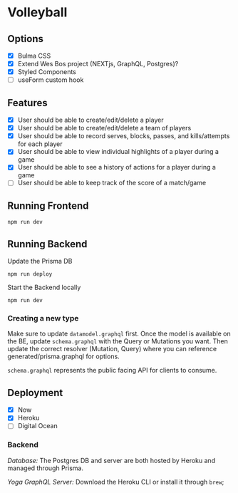# Volleyball

## Options
- [X] Bulma CSS
- [X] Extend Wes Bos project (NEXTjs, GraphQL, Postgres)?
- [X] Styled Components
- [ ] useForm custom hook

## Features
- [X] User should be able to create/edit/delete a player
- [X] User should be able to create/edit/delete a team of players
- [X] User should be able to record serves, blocks, passes, and kills/attempts for each player
- [X] User should be able to view individual highlights of a player during a game
- [X] User should be able to see a history of actions for a player during a game
- [ ] User should be able to keep track of the score of a match/game

## Running Frontend
```
npm run dev
```

## Running Backend
Update the Prisma DB 
```
npm run deploy
```
Start the Backend locally 
```
npm run dev
```

### Creating a new type
Make sure to update ```datamodel.graphql``` first. Once the model is available on the BE, update ```schema.graphql``` with the Query or Mutations you want. Then update the correct resolver (Mutation, Query) where you can reference generated/prisma.graphql for options.

```schema.graphql``` represents the public facing API for clients to consume.

## Deployment
- [X] Now
- [X] Heroku
- [ ] Digital Ocean

### Backend
*Database:* The Postgres DB and server are both hosted by Heroku and managed through Prisma. 

*Yoga GraphQL Server:* Download the Heroku CLI or install it through `brew`;
